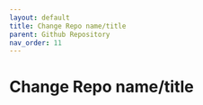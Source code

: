 ```yaml
---
layout: default
title: Change Repo name/title
parent: Github Repository
nav_order: 11
---
```


# Change Repo name/title

